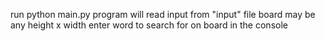 run python main.py
program will read input from "input" file
board may be any height x width
enter word to search for on board in the console
